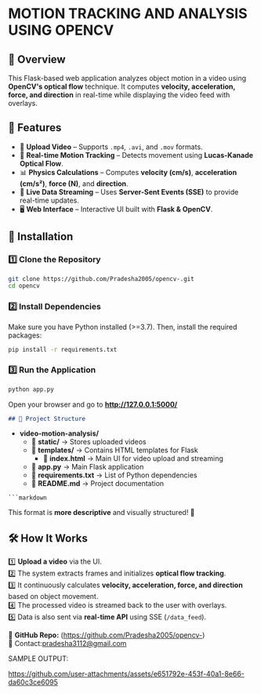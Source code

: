 # MOTION TRACKING AND ANALYSIS USING OPENCV

## 📌 Overview  
This Flask-based web application analyzes object motion in a video using **OpenCV's optical flow** technique. It computes **velocity, acceleration, force, and direction** in real-time while displaying the video feed with overlays.  

## 🚀 Features  
- 📂 **Upload Video** – Supports `.mp4`, `.avi`, and `.mov` formats.  
- 🎥 **Real-time Motion Tracking** – Detects movement using **Lucas-Kanade Optical Flow**.  
- 📊 **Physics Calculations** – Computes **velocity (cm/s)**, **acceleration (cm/s²)**, **force (N)**, and **direction**.  
- 📡 **Live Data Streaming** – Uses **Server-Sent Events (SSE)** to provide real-time updates.  
- 🖥 **Web Interface** – Interactive UI built with **Flask & OpenCV**.  

## 🔧 Installation  
### 1️⃣ Clone the Repository  
```bash
git clone https://github.com/Pradesha2005/opencv-.git
cd opencv
```
### 2️⃣ Install Dependencies  
Make sure you have Python installed (>=3.7). Then, install the required packages:  
```bash
pip install -r requirements.txt
```


### 3️⃣ Run the Application  
```bash
python app.py
```

Open your browser and go to **http://127.0.0.1:5000/**  


```markdown
## 📂 Project Structure

```
- **video-motion-analysis/**  
  - 📁 **static/** → Stores uploaded videos  
  - 📁 **templates/** → Contains HTML templates for Flask  
    - 📄 **index.html** → Main UI for video upload and streaming  
  - 📄 **app.py** → Main Flask application  
  - 📄 **requirements.txt** → List of Python dependencies  
  - 📄 **README.md** → Project documentation  
```
```markdown
```

This format is **more descriptive** and visually structured! 🚀
## 🛠 How It Works  
1️⃣ **Upload a video** via the UI.  
2️⃣ The system extracts frames and initializes **optical flow tracking**.  
3️⃣ It continuously calculates **velocity, acceleration, force, and direction** based on object movement.  
4️⃣ The processed video is streamed back to the user with overlays.  
5️⃣ Data is also sent via **real-time API** using SSE (`/data_feed`).  


🔗 **GitHub Repo:** (https://github.com/Pradesha2005/opencv-)  
📧  Contact:pradesha3112@gmail.com 

SAMPLE OUTPUT:



https://github.com/user-attachments/assets/e651792e-453f-40a1-8e66-da60c3ce6095






